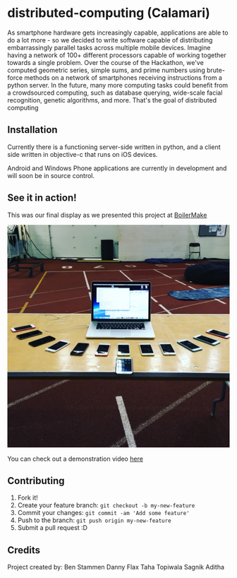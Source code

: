 # distributed-computing (Calamari)

As smartphone hardware gets increasingly capable, applications are able to do a lot more - 
so we decided to write software capable of distributing embarrassingly parallel tasks across 
multiple mobile devices. Imagine having a network of 100+ different processors capable of working 
together towards a single problem. Over the course of the Hackathon, we've computed geometric 
series, simple sums, and prime numbers using brute-force methods on a network of smartphones 
receiving instructions from a python server. In the future, many more computing tasks could 
benefit from a crowdsourced computing, such as database querying, wide-scale facial recognition, 
genetic algorithms, and more. That's the goal of distributed computing

## Installation

Currently there is a functioning server-side written in python, and a client side written in objective-c
that runs on iOS devices.

Android and Windows Phone applications are currently in development and will soon be in source control.

## See it in action!

This was our final display as we presented this project at [BoilerMake](https://boilermake.org)

<img src="/pictures/image1.JPG" alt="alt text" style="width:100;height:100">

You can check out a demonstration video [here](http://www.youtube.com/watch?v=S0o_DktUMO0)

## Contributing

1. Fork it!
2. Create your feature branch: `git checkout -b my-new-feature`
3. Commit your changes: `git commit -am 'Add some feature'`
4. Push to the branch: `git push origin my-new-feature`
5. Submit a pull request :D

## Credits
Project created by:
Ben Stammen
Danny Flax
Taha Topiwala
Sagnik Aditha
